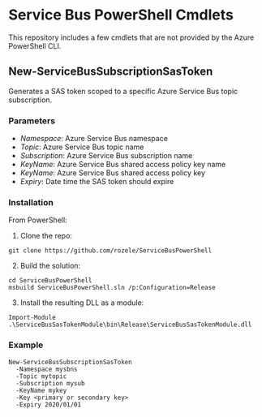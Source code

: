 # Service Bus PowerShell Cmdlets

This repository includes a few cmdlets that are not provided by the Azure PowerShell CLI.

## New-ServiceBusSubscriptionSasToken

Generates a SAS token scoped to a specific Azure Service Bus topic subscription.

### Parameters

* *Namespace*: Azure Service Bus namespace
* *Topic*: Azure Service Bus topic name
* *Subscription*: Azure Service Bus subscription name
* *KeyName*: Azure Service Bus shared access policy key name
* *KeyName*: Azure Service Bus shared access policy key
* *Expiry*: Date time the SAS token should expire

### Installation

From PowerShell:

1. Clone the repo:
```
git clone https://github.com/rozele/ServiceBusPowerShell
```
2. Build the solution:
```
cd ServiceBusPowerShell
msbuild ServiceBusPowerShell.sln /p:Configuration=Release
```
3. Install the resulting DLL as a module:
```
Import-Module .\ServiceBusSasTokenModule\bin\Release\ServiceBusSasTokenModule.dll
```

### Example

```
New-ServiceBusSubscriptionSasToken
  -Namespace mysbns
  -Topic mytopic
  -Subscription mysub
  -KeyName mykey
  -Key <primary or secondary key>
  -Expiry 2020/01/01
```
